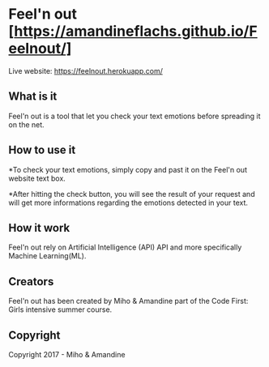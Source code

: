 # Feel'n out [https://amandineflachs.github.io/Feelnout/]

Live website: https://feelnout.herokuapp.com/

## What is it
Feel'n out is a tool that let you check your text emotions before spreading it on the net. 

## How to use it
*To check your text emotions, simply copy and past it on the Feel'n out website text box. 

*After hitting the check button, you will see the result of your request and will get more informations regarding the emotions detected in your text. 

## How it work
Feel'n out rely on Artificial Intelligence (API) API and more specifically Machine Learning(ML). 

## Creators
Feel'n out has been created by Miho & Amandine part of the Code First: Girls intensive summer course. 

## Copyright
Copyright 2017 - Miho & Amandine 
